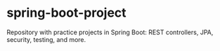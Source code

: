 # spring-boot-project
Repository with practice projects in Spring Boot: REST controllers, JPA, security, testing, and more.

